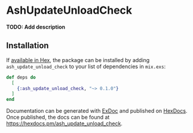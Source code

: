 # AshUpdateUnloadCheck

**TODO: Add description**

## Installation

If [available in Hex](https://hex.pm/docs/publish), the package can be installed
by adding `ash_update_unload_check` to your list of dependencies in `mix.exs`:

```elixir
def deps do
  [
    {:ash_update_unload_check, "~> 0.1.0"}
  ]
end
```

Documentation can be generated with [ExDoc](https://github.com/elixir-lang/ex_doc)
and published on [HexDocs](https://hexdocs.pm). Once published, the docs can
be found at <https://hexdocs.pm/ash_update_unload_check>.

